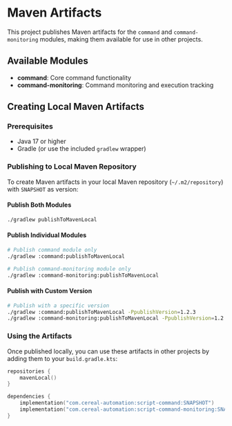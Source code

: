 # Maven Artifacts

This project publishes Maven artifacts for the `command` and `command-monitoring` modules, making them available for use in other projects.

## Available Modules

- **command**: Core command functionality
- **command-monitoring**: Command monitoring and execution tracking

## Creating Local Maven Artifacts

### Prerequisites

- Java 17 or higher
- Gradle (or use the included `gradlew` wrapper)

### Publishing to Local Maven Repository

To create Maven artifacts in your local Maven repository (`~/.m2/repository`) with `SNAPSHOT` as version:

#### Publish Both Modules
```bash
./gradlew publishToMavenLocal
```

#### Publish Individual Modules
```bash
# Publish command module only
./gradlew :command:publishToMavenLocal

# Publish command-monitoring module only
./gradlew :command-monitoring:publishToMavenLocal
```

#### Publish with Custom Version
```bash
# Publish with a specific version
./gradlew :command:publishToMavenLocal -PpublishVersion=1.2.3
./gradlew :command-monitoring:publishToMavenLocal -PpublishVersion=1.2.3
```

### Using the Artifacts

Once published locally, you can use these artifacts in other projects by adding them to your `build.gradle.kts`:

```kotlin
repositories {
    mavenLocal()
}

dependencies {
    implementation("com.cereal-automation:script-command:SNAPSHOT")
    implementation("com.cereal-automation:script-command-monitoring:SNAPSHOT")
}
```
